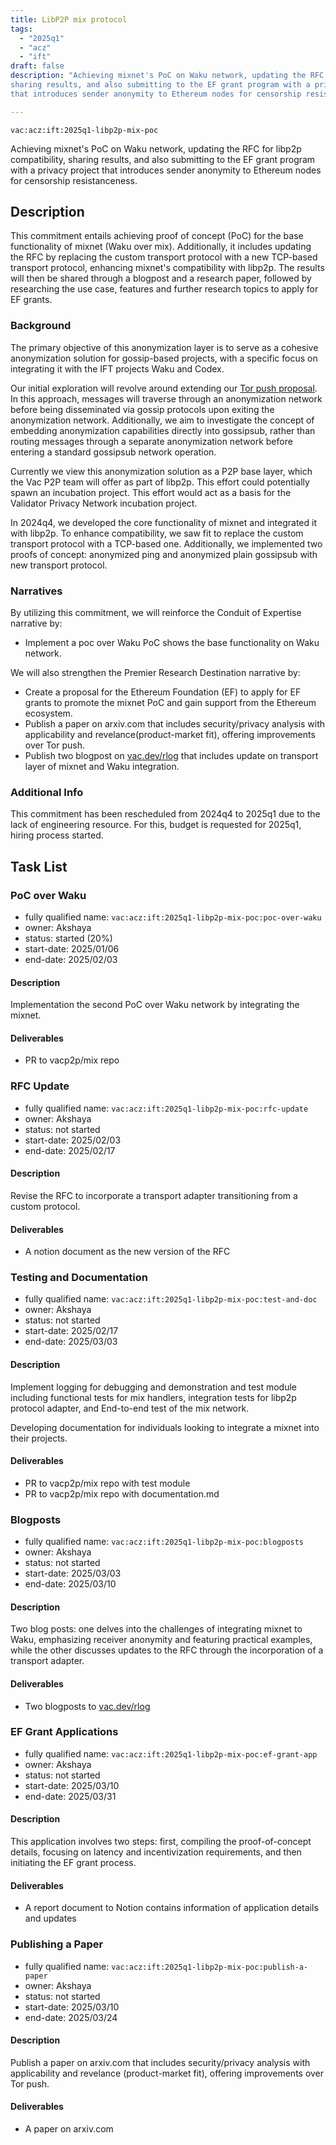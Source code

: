 ```yaml
---
title: LibP2P mix protocol
tags:
  - "2025q1"
  - "acz"
  - "ift"
draft: false
description: "Achieving mixnet's PoC on Waku network, updating the RFC for libp2p compatibility, 
sharing results, and also submitting to the EF grant program with a privacy project 
that introduces sender anonymity to Ethereum nodes for censorship resistanceness"

---
```


`vac:acz:ift:2025q1-libp2p-mix-poc`

Achieving mixnet's PoC on Waku network, updating the RFC for libp2p compatibility, 
sharing results, and also submitting to the EF grant program with a privacy project 
that introduces sender anonymity to Ethereum nodes for censorship resistanceness.
## Description

This commitment entails achieving proof of concept (PoC) 
for the base functionality of mixnet (Waku over mix). 
Additionally, it includes updating the RFC by replacing the custom transport protocol 
with a new TCP-based transport protocol, enhancing mixnet's compatibility with libp2p. 
The results will then be shared through a blogpost and a research paper, 
followed by researching the use case, features and further research topics to apply for EF grants. 

### Background

The primary objective of this anonymization layer is to serve as a cohesive anonymization solution 
for gossip-based projects, with a specific focus on integrating it with the IFT projects Waku and Codex.

Our initial exploration will revolve around extending our [Tor push proposal](https://rfc.vac.dev/spec/46/).
In this approach, messages will traverse through an anonymization network before being disseminated 
via gossip protocols upon exiting the anonymization network.
Additionally, we aim to investigate the concept of embedding anonymization capabilities 
directly into gossipsub, rather than routing messages through a separate anonymization network 
before entering a standard gossipsub network operation.

Currently we view this anonymization solution as a P2P base layer, 
which the Vac P2P team will offer as part of libp2p.
This effort could potentially spawn an incubation project.
This effort would act as a basis for the Validator Privacy Network incubation project.

In 2024q4, we developed the core functionality of mixnet and integrated it with libp2p. 
To enhance compatibility, we saw fit to replace the custom transport protocol with a TCP-based one. 
Additionally, we implemented two proofs of concept: 
anonymized ping and anonymized plain gossipsub with new transport protocol. 

### Narratives

By utilizing this commitment, 
we will reinforce the Conduit of Expertise narrative by:
* Implement a poc over Waku PoC shows the base functionality on Waku network. 

We will also strengthen the Premier Research Destination narrative by:
* Create a proposal for the Ethereum Foundation (EF) to apply for EF grants to promote the mixnet PoC and 
gain support from the Ethereum ecosystem.
* Publish a paper on arxiv.com that includes security/privacy analysis with applicability and revelance(product-market fit), 
offering improvements over Tor push. 
* Publish two blogpost on [vac.dev/rlog](https://vac.dev/rlog) that includes update on transport layer of mixnet and 
Waku integration. 

### Additional Info

This commitment has been rescheduled from 2024q4 to 2025q1
due to the lack of engineering resource. For this, budget is requested for 2025q1, 
hiring process started. 

## Task List

### PoC over Waku 

* fully qualified name: `vac:acz:ift:2025q1-libp2p-mix-poc:poc-over-waku`
* owner: Akshaya
* status: started (20%)
* start-date: 2025/01/06
* end-date: 2025/02/03

#### Description

Implementation the second PoC over Waku network by integrating the mixnet.

#### Deliverables

* PR to vacp2p/mix repo 

### RFC Update

* fully qualified name: `vac:acz:ift:2025q1-libp2p-mix-poc:rfc-update`
* owner: Akshaya
* status: not started
* start-date: 2025/02/03
* end-date: 2025/02/17

#### Description

Revise the RFC to incorporate a transport adapter transitioning from a custom protocol.

#### Deliverables

* A notion document as the new version of the RFC

### Testing and Documentation 

* fully qualified name: `vac:acz:ift:2025q1-libp2p-mix-poc:test-and-doc`
* owner: Akshaya
* status: not started
* start-date: 2025/02/17
* end-date: 2025/03/03

#### Description

Implement logging for debugging and demonstration and test module including 
functional tests for mix handlers, integration tests for libp2p protocol adapter, and
End-to-end test of the mix network.

Developing documentation for individuals looking to integrate a mixnet into their projects. 

#### Deliverables

* PR to vacp2p/mix repo with test module
* PR to vacp2p/mix repo with documentation.md  

### Blogposts

* fully qualified name: `vac:acz:ift:2025q1-libp2p-mix-poc:blogposts`
* owner: Akshaya
* status: not started
* start-date: 2025/03/03
* end-date: 2025/03/10

#### Description

Two blog posts: one delves into the challenges of integrating mixnet to Waku, 
emphasizing receiver anonymity and featuring practical examples, 
while the other discusses updates to the RFC through the incorporation of a transport adapter.

#### Deliverables

* Two blogposts to [vac.dev/rlog](https://vac.dev/rlog)

### EF Grant Applications

* fully qualified name: `vac:acz:ift:2025q1-libp2p-mix-poc:ef-grant-app`
* owner: Akshaya
* status: not started
* start-date: 2025/03/10
* end-date: 2025/03/31

#### Description

This application involves two steps: 
first, compiling the proof-of-concept details, focusing on latency and incentivization requirements, 
and then initiating the EF grant process.

#### Deliverables

* A report document to Notion contains information of application details and updates

### Publishing a Paper 

* fully qualified name: `vac:acz:ift:2025q1-libp2p-mix-poc:publish-a-paper`
* owner: Akshaya
* status: not started
* start-date: 2025/03/10
* end-date: 2025/03/24

#### Description

Publish a paper on arxiv.com that includes security/privacy analysis with applicability and revelance (product-market fit), 
offering improvements over Tor push. 

#### Deliverables

* A paper on arxiv.com
